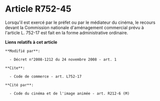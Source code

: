# Article R752-45

Lorsqu'il est exercé par le préfet ou par le médiateur du cinéma, le recours devant la Commission nationale d'aménagement
commercial prévu à l'article L. 752-17 est fait en la forme administrative ordinaire.

**Liens relatifs à cet article**

	**Modifié par**:

	  - Décret n°2008-1212 du 24 novembre 2008 - art. 1

	**Cite**:

	  - Code de commerce - art. L752-17

	**Cité par**:

	  - Code du cinéma et de l'image animée - art. R212-6 (M)
